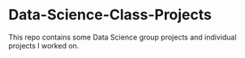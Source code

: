 # Data-Science-Class-Projects
This repo contains some Data Science group projects and individual projects I worked on.
